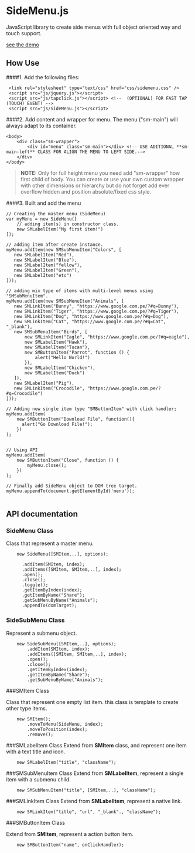 SideMenu.js
===========
JavaScript library to create side menus with full object oriented way and touch support.

[see the demo](http://osobrevilla.github.io/sidemenu/)

## How Use

####1. Add the following files:

```
 <link rel="stylesheet" type="text/css" href="css/sidemenu.css" />
 <script src="js/jquery.js"></script>
 <script src="js/tapclick.js"></script> <!--  (OPTIONAL) FOR FAST TAP (TOUCH) EVENT! -->
 <script src="js/SideMenu.js"></script>
```

####2. Add content and wrapper for menu.
The menu ("sm-main") will always adapt to its container.

```
<body>
    <div class="sm-wrapper">
		<div id="menu" class="sm-main"></div> <!-- USE ADITIONAL **sm-main-left** CLASS FOR ALIGN THE MENU TO LEFT SIDE.-->
	</div>	
</body>

```
> **NOTE:** Only for full height menu you need add "sm-wrapper" how first child of body. You can create or use your own custom wrapper with other dimensions or hierarchy but do not forget add ever overflow hidden and position absolute/fixed css style. 

####3. Built and add the menu

```
// Creating the master menu (SideMenu)
var myMenu = new SideMenu([
	// adding item(s) in constructor class.
	new SMLabelItem("My first item!")
]);

// adding item after create instance.
myMenu.addItem(new SMSubMenuItem("Colors", [
   new SMLabelItem("Red"),
   new SMLabelItem("Blue"),
   new SMLabelItem("Yellow"),
   new SMLabelItem("Green"),
   new SMLabelItem("etc")
]));

// adding mix type of items with multi-level menus using "SMSubMenuItem".
myMenu.addItem(new SMSubMenuItem("Animals", [
   new SMLinkItem("Bunny", "https://www.google.com.pe/?#q=Bunny"),
   new SMLinkItem("Tiger", "https://www.google.com.pe/?#q=Tiger"),
   new SMLinkItem("Dog", "https://www.google.com.pe/?#q=Dog"),
   new SMLinkItem("Cat", "https://www.google.com.pe/?#q=Cat", "_blank"),
   new SMSubMenuItem("Birds", [
       new SMLinkItem("Eagle", "https://www.google.com.pe/?#q=eagle"),
       new SMLabelItem("Hawk"),
       new SMLabelItem("Tucan"),
       new SMButtonItem("Parrot", function () {
           alert("Hello World!")
       }),
       new SMLabelItem("Chicken"),
       new SMLabelItem("Duck")
   ]),
   new SMLabelItem("Pig"),
   new SMLinkItem("Crocodile", "https://www.google.com.pe/?#q=Crocodile")
]));

// Adding new single item type "SMButtonItem" with click handler;
myMenu.addItem(
    new SMButtonItem("Download File", function(){
      alert("Go Download File!");
    })
);


// Using API
myMenu.addItem(
    new SMButtonItem("Close", function () {
        myMenu.close();
    })
);

// Finally add SideMenu object to DOM tree target.
myMenu.appendTo(document.getElementById('menu'));
        
```


## API documentation
### SideMenu Class
Class that represent a master menu.

```
    new SideMenu([SMItem,..], options);

      .addItem(SMItem, index);
      .addItems([SMItem, SMItem,..], index);
      .open();
      .close();
      .toggle();
      .getItemByIndex(index);
      .getItemByName("Share");
      .getSubMenuByName("Animals");
      .appendTo(domTarget);
```

### SideSubMenu Class

Represent a submenu object.

 
```
    new SideSubMenu([SMItem,..], options);
        .addItem(SMItem, index);
        .addItems([SMItem, SMItem,..], index);
        .open();
        .close();
        .getItemByIndex(index);
        .getItemByName("Share");
        .getSubMenuByName("Animals");
```
###SMItem Class

Class that represent one empty list item. this class is template to create other type items.
```
    new SMItem();
        .moveToMenu(SideMenu, index);
		.moveToPosition(index);
		.remove();		
```
###SMLabelItem Class
Extend from **SMItem** class, and represent one item with a text title and icon.

```
    new SMLabelItem("title", "className");
```

###SMSubMenuItem Class
Extend from **SMLabelItem**, represent a single item with a submenu child.

```
    new SMSubMenuItem("title", [SMItem,..], "className");
```

###SMLinkItem Class
Extend from **SMLabelItem**, represent a native link.
```
    new SMLinkItem("title", "url", "_blank"., "className");
```

###SMButtonItem Class

Extend from **SMItem**, represent a action button item.

```
    new SMButtonItem("name", onClickHandler);
```
